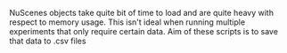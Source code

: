 NuScenes objects take quite bit of time to load and are quite heavy with respect to memory usage. This isn't ideal when running multiple experiments that only require certain data. Aim of these scripts is to save that data to .csv files
